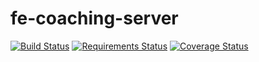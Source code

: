 # fe-coaching-server

[![Build Status](https://travis-ci.org/fernandoe/fe-coaching-server.svg?branch=master)](https://travis-ci.org/fernandoe/fe-coaching-server)
[![Requirements Status](https://requires.io/github/fernandoe/fe-coaching-server/requirements.svg?branch=master)](https://requires.io/github/fernandoe/fe-coaching-server/requirements/?branch=master)
[![Coverage Status](https://coveralls.io/repos/github/fernandoe/fe-coaching-server/badge.svg?branch=master)](https://coveralls.io/github/fernandoe/fe-coaching-server?branch=master)

